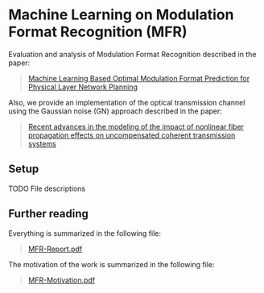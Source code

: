 # Machine Learning on Modulation Format Recognition (MFR)

Evaluation and analysis of Modulation Format Recognition described in the paper:
> [Machine Learning Based Optimal Modulation Format Prediction for Physical Layer Network Planning](https://ieeexplore.ieee.org/document/8473593)

Also, we provide an implementation of the optical transmission channel using the Gaussian noise (GN) approach described in the paper:
>  [Recent advances in the modeling of the impact of nonlinear fiber propagation effects on uncompensated coherent transmission systems](https://ieeexplore.ieee.org/document/7577767/)

## Setup

TODO
File descriptions

## Further reading

Everything is summarized in the following file:
> [MFR-Report.pdf](https://github.com/Hugodovs/ModulationFormatRecognition/blob/master/MLReport.pdf)

The motivation of the work is summarized in the following file:
> [MFR-Motivation.pdf](https://github.com/Hugodovs/ModulationFormatRecognition/blob/master/MFR-Motivation.pdf)
 

